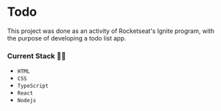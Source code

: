# Todo

This project was done as an activity of Rocketseat's Ignite program, with the purpose of developing a todo list app.

### Current Stack :technologist:
- `HTML`
- `CSS`
- `TypeScript`
- `React`
- `Nodejs`
